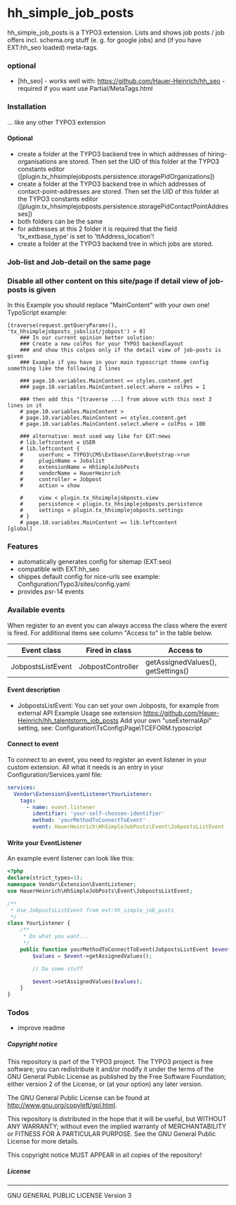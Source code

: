 # hh_simple_job_posts
hh_simple_job_posts is a TYPO3 extension.
Lists and shows job posts / job offers incl. schema.org stuff (e. g. for google jobs) and (if you have EXT:hh_seo loaded) meta-tags.

### optional

* [hh_seo] - works well with: https://github.com/Hauer-Heinrich/hh_seo - required if you want use Partial/MetaTags.html

### Installation
... like any other TYPO3 extension

#### Optional
- create a folder at the TYPO3 backend tree in which addresses of hiring-organisations are stored. Then set the UID of this folder at the TYPO3 constants editor ([plugin.tx_hhsimplejobposts.persistence.storagePidOrganizations])
- create a folder at the TYPO3 backend tree in which addresses of contact-point-addresses are stored. Then set the UID of this folder at the TYPO3 constants editor ([plugin.tx_hhsimplejobposts.persistence.storagePidContactPointAddresses])
- both folders can be the same
- for addresses at this 2 folder it is required that the field 'tx_extbase_type' is set to 'ttAddress_location'!
- create a folder at the TYPO3 backend tree in which jobs are stored.

### Job-list and Job-detail on the same page

### Disable all other content on this site/page if detail view of job-posts is given
In this Example you should replace "MainContent" with your own one!
TypoScript example:
```
[traverse(request.getQueryParams(), 'tx_hhsimplejobposts_jobslist/jobpost') > 0]
    ### In our current opinion better solution:
    ### Create a new colPos for your TYPO3 backendlayout
    ### and show this colpos only if the detail view of job-posts is given
    ### Example if you have in your main typoscript theme config something like the following 2 lines

    ### page.10.variables.MainContent =< styles.content.get
    ### page.10.variables.MainContent.select.where = colPos = 1

    ### then add this "[traverse ...] from above with this next 3 lines in it
    # page.10.variables.MainContent >
    # page.10.variables.MainContent =< styles.content.get
    # page.10.variables.MainContent.select.where = colPos = 100

    ### alternative: most used way like for EXT:news
    # lib.leftcontent = USER
    # lib.leftcontent {
    #     userFunc = TYPO3\CMS\Extbase\Core\Bootstrap->run
    #     pluginName = Jobslist
    #     extensionName = HhSimpleJobPosts
    #     vendorName = HauerHeinrich
    #     controller = Jobpost
    #     action = show

    #     view < plugin.tx_hhsimplejobposts.view
    #     persistence < plugin.tx_hhsimplejobposts.persistence
    #     settings < plugin.tx_hhsimplejobposts.settings
    # }
    # page.10.variables.MainContent =< lib.leftcontent
[global]
```

### Features
- automatically generates config for sitemap (EXT:seo)
- compatible with EXT:hh_seo
- shippes default config for nice-urls see example: Configuration/Typo3/sites/config.yaml
- provides psr-14 events

### Available events
When register to an event you can always access the class where the event is fired. For additional items see column "Access to" in the table below.

| Event class | Fired in class | Access to |
| ------------- | ------------- | ------------- |
| JobpostsListEvent | JobpostController | getAssignedValues(), getSettings() |

#### Event description
- JobpostsListEvent: You can set your own Jobposts, for example from external API
  Example Usage see extension https://github.com/Hauer-Heinrich/hh_talentstorm_job_posts
  Add your own "useExternalApi" setting, see: Configuration\TsConfig\Page\TCEFORM.typoscript

#### Connect to event
To connect to an event, you need to register an event listener in your custom extension. All what it needs is an entry in your Configuration/Services.yaml file:

```yaml
services:
  Vendor\Extension\EventListener\YourListener:
    tags:
      - name: event.listener
        identifier: 'your-self-choosen-identifier'
        method: 'yourMethodToConnectToEvent'
        event: HauerHeinrich\HhSimpleJobPosts\Event\JobpostsListEvent
```

#### Write your EventListener
An example event listener can look like this:

```php
<?php
declare(strict_types=1);
namespace Vendor\Extension\EventListener;
use HauerHeinrich\HhSimpleJobPosts\Event\JobpostsListEvent;

/**
 * Use JobpostsListEvent from ext:hh_simple_job_posts
 */
class YourListener {
    /**
     * Do what you want...
     */
    public function yourMethodToConnectToEvent(JobpostsListEvent $event): void {
        $values = $event->getAssignedValues();

        // Do some stuff

        $event->setAssignedValues($values);
    }
}
```

### Todos
- improve readme

##### Copyright notice

This repository is part of the TYPO3 project. The TYPO3 project is
free software; you can redistribute it and/or modify
it under the terms of the GNU General Public License as published by
the Free Software Foundation; either version 2 of the License, or
(at your option) any later version.

The GNU General Public License can be found at
http://www.gnu.org/copyleft/gpl.html.

This repository is distributed in the hope that it will be useful,
but WITHOUT ANY WARRANTY; without even the implied warranty of
MERCHANTABILITY or FITNESS FOR A PARTICULAR PURPOSE.  See the
GNU General Public License for more details.

This copyright notice MUST APPEAR in all copies of the repository!

##### License
----
GNU GENERAL PUBLIC LICENSE Version 3
